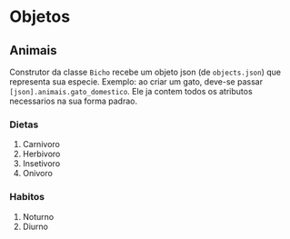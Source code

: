 # Objetos

## Animais

Construtor da classe `Bicho` recebe um objeto json (de `objects.json`) que representa sua especie. Exemplo: ao criar um gato, deve-se passar `[json].animais.gato_domestico`. Ele ja contem todos os atributos necessarios na sua forma padrao.

### Dietas

1. Carnivoro
2. Herbivoro
3. Insetivoro
4. Onivoro

### Habitos

1. Noturno
2. Diurno
